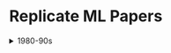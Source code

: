 # Replicate ML Papers

<details>
  <summary>1980-90s</summary>
  Backpropagation applied to handwritten zip code recognition (1989) https://doi.org/10.1162/neco.1989.1.4.541 


</details>
